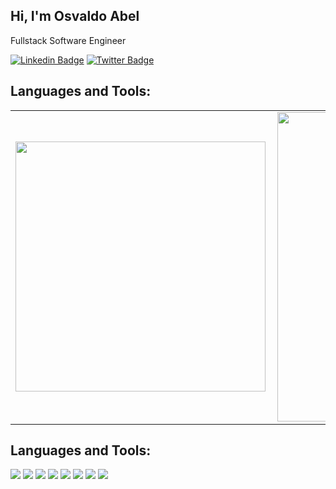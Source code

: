 ## Hi, I'm Osvaldo Abel

Fullstack Software Engineer

[![Linkedin Badge](https://img.shields.io/badge/-LinkedIn-blue?style=for-the-badge&logo=Linkedin&logoColor=white)](https://www.linkedin.com/in/osvaldo-abel-1767112b//)
[![Twitter Badge](https://img.shields.io/badge/-Twitter-yellowgreen?style=for-the-badge&logo=Twitter&logoColor=white)](https://twitter.com/osvalldo_abel)

## Languages and Tools:

<center>
<table>
    <tr>
        <td><img width="400px" align="left" src="https://github-readme-stats.vercel.app/api/top-langs/?username=osvaldoabel&hide=HTML,%20javascript,php&layout=compact&theme=buefy" /></td>
        <td><img width="495px" align="left" src="https://github-readme-stats.vercel.app/api?username=osvaldoabel&theme=buefy"/></td>
    </tr>   
</table>
</center>  

## Languages and Tools:

![](https://img.shields.io/badge/OS-Linux-informational?style=flat-square&logo=linux&color=fcc624)
![](https://img.shields.io/badge/Tools-GO-informational?style=flat-square&logo=go&color=336791&logoColor=2496ED)
![](https://img.shields.io/badge/Code-PHP-informational?style=flat-square&logo=php&color=777bb4&logoColor=8892BF)
![](https://img.shields.io/badge/Code-Laravel-informational?style=flat-square&logo=laravel&color=FF2D20)
![](https://img.shields.io/badge/Tools-Docker-informational?style=flat-square&logo=docker&color=2496ED)
![](https://img.shields.io/badge/Tools-MySQL-informational?style=flat-square&logo=mysql&color=4479A1&logoColor=2496ED)
![](https://img.shields.io/badge/Tools-PostgreSQL-informational?style=flat-square&logo=postgresql&color=336791&logoColor=2496ED)
![](https://img.shields.io/badge/Tools-Mongo-informational?style=flat-square&logo=mongodb&color=336791&logoColor=2496ED)
